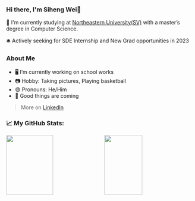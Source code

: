 ### Hi there, I'm Siheng Wei👋   

🔭 I'm currently studying at [Northeastern University(SV)][neuwebsite] with a master’s degree in Computer Science.

🛎 Actively seeking for SDE Internship and New Grad opportunities in 2023

### About Me

- 🖥 I’m currently working on school works
- 📷 Hobby: Taking pictures, Playing basketball
- 😄 Pronouns: He/Him
- 💬 Good things are coming

> More on [LinkedIn][linkedin]

### 📈 **My GitHub Stats:**
<p>
    <img height="160px" width="50%" src="https://github-readme-stats.vercel.app/api?username=waysoning&show_icons=true&theme=radical&count_private=true&hide_border=true" />
    &nbsp;
    <img height="160px" width="45%" src="https://github-readme-stats.vercel.app/api/top-langs/?username=waysoning&layout=compact&theme=radical&hide_border=true"/>
</p>

[neuwebsite]: https://www.northeastern.edu/
[linkedin]: https://www.linkedin.com/in/siheng-wei
